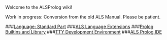 Welcome to the ALSProlog wiki!

Work in progress: Conversion from the old ALS Manual.
Please be patient.

###[Language: Standard Part](https://github.com/AppliedLogicSystems/ALSProlog/wiki/1-The-Syntax-of-ALS-Prolog)
###[ALS Language Extensions](https://github.com/AppliedLogicSystems/ALSProlog/wiki/5-Abstract-Data-Types%3A-Structure-Definition)
###[Prolog Builtins and Library](https://github.com/AppliedLogicSystems/ALSProlog/wiki/10-Prolog-I-O)
###[TTY Development Environment](https://github.com/AppliedLogicSystems/ALSProlog/wiki/13-Using-the-Prolog-Shell)
###[ALS Prolog IDE](https://github.com/AppliedLogicSystems/ALSProlog/wiki/ALS-Prolog-IDE)